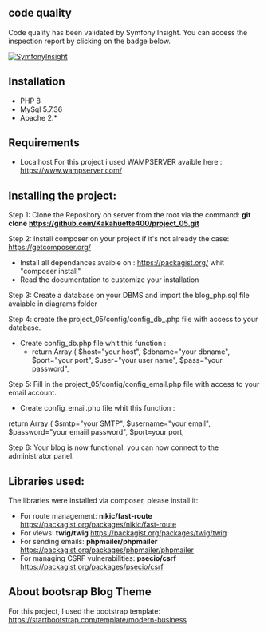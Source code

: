 ## code quality
Code quality has been validated by Symfony Insight. You can access the inspection report by clicking on the badge below.

[![SymfonyInsight](https://insight.symfony.com/projects/4ea20490-080e-4c13-811d-175d00c66607/big.svg)](https://insight.symfony.com/projects/4ea20490-080e-4c13-811d-175d00c66607)

## Installation
- PHP 8
- MySql 5.7.36
- Apache 2.*

## Requirements
- Localhost 
For this project i used WAMPSERVER avaible here : https://www.wampserver.com/


## Installing the project:
Step 1: Clone the Repository on server from the root via the command: **git clone https://github.com/Kakahuette400/project_05.git**

Step 2: Install composer on your project if it's not already the case: https://getcomposer.org/
- Install all dependances avaible on : https://packagist.org/ whit "composer install"
- Read the documentation to customize your installation

Step 3: Create a database on your DBMS and import the blog_php.sql file avaiable in diagrams folder

Step 4: create the project_05/config/config_db_.php file with access to your database.
- Create config_db.php file whit this function :
  * return Array
(
    $host="your host",
    $dbname="your dbname",
    $port="your port",
    $user="your user name",
    $pass="your password",

Step 5: Fill in the project_05/config/config_email.php file with access to your email account.

- Create config_email.php file whit this function :
  
 return Array
(
    $smtp="your SMTP",
    $username="your email",
    $password="your emaiil password",
    $port=your port,

Step 6: Your blog is now functional, you can now connect to the administrator panel.


## Libraries used:
The libraries were installed via composer, please install it:
- For route management: **nikic/fast-route** https://packagist.org/packages/nikic/fast-route
- For views: **twig/twig** https://packagist.org/packages/twig/twig
- For sending emails: **phpmailer/phpmailer** https://packagist.org/packages/phpmailer/phpmailer
- For managing CSRF vulnerabilities: **psecio/csrf** https://packagist.org/packages/psecio/csrf

## About bootsrap Blog Theme

For this project, I used the bootstrap template: https://startbootstrap.com/template/modern-business














